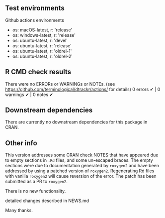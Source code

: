## Test environments

Github actions environments

* os: macOS-latest,   r: 'release'
* os: windows-latest, r: 'release'
* os: ubuntu-latest,   r: 'devel'
* os: ubuntu-latest,   r: 'release'
* os: ubuntu-latest,   r: 'oldrel-1'
* os: ubuntu-latest,   r: 'oldrel-2'

## R CMD check results
There were no ERRORs or WARNINGs or NOTEs. 
(see https://github.com/terminological/dtrackr/actions/ for details)
0 errors ✔ | 0 warnings ✔ | 0 notes ✔

## Downstream dependencies
There are currently no downstream dependencies for this package in CRAN.

## Other info

This version addresses some CRAN check NOTES that have appeared due to empty
sections in `.Rd` files, and some un-escaped braces. The empty sections were due
to documentation generated by `roxygen2` and have been addressed by using a
patched version of `roxygen2`. Regenerating Rd files with vanilla `roxygen2`
will cause reversion of the error. The patch has been submitted as a PR to
`roxygen2`.

There is no new functionality.

detailed changes described in NEWS.md

Many thanks.
